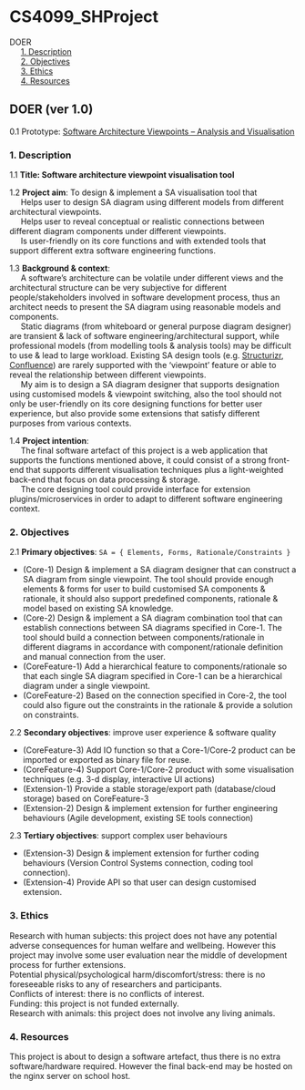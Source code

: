 # CS4099_SHProject

DOER  
&nbsp;&nbsp;&nbsp;&nbsp;&nbsp;[1. Description](#1-description)  
&nbsp;&nbsp;&nbsp;&nbsp;&nbsp;[2. Objectives](#2-objectives)  
&nbsp;&nbsp;&nbsp;&nbsp;&nbsp;[3. Ethics](#3-ethics)  
&nbsp;&nbsp;&nbsp;&nbsp;&nbsp;[4. Resources](#4-resources)

## DOER (ver 1.0)

0.1 Prototype: [Software Architecture Viewpoints – Analysis and Visualisation](https://blogs.cs.st-andrews.ac.uk/studentprojects/2019/02/28/software-architecture-viewpoints-analysis-and-visualisation/)  

### 1. Description

1.1 __Title: Software architecture viewpoint visualisation tool__

1.2 __Project aim__: To design & implement a SA visualisation tool that  
&nbsp;&nbsp;&nbsp;&nbsp;&nbsp;Helps user to design SA diagram using different models from different architectural viewpoints.  
&nbsp;&nbsp;&nbsp;&nbsp;&nbsp;Helps user to reveal conceptual or realistic connections between different diagram components under different viewpoints.  
&nbsp;&nbsp;&nbsp;&nbsp;&nbsp;Is user-friendly on its core functions and with extended tools that support different extra software engineering functions.  

1.3 __Background & context__:  
&nbsp;&nbsp;&nbsp;&nbsp;&nbsp;A software’s architecture can be volatile under different views and the architectural structure can be very subjective for different people/stakeholders involved in software development process, thus an architect needs to present the SA diagram using reasonable models and components.  
&nbsp;&nbsp;&nbsp;&nbsp;&nbsp;Static diagrams (from whiteboard or general purpose diagram designer) are transient & lack of software engineering/architectural support, while professional models (from modelling tools & analysis tools) may be difficult to use & lead to large workload. Existing SA design tools (e.g. [Structurizr](https://structurizr.com/), [Confluence](https://www.atlassian.com/software/confluence?=undefined&aceid=&adposition=1t1&adgroup=58868899115&campaign=1508257343&creative=347551625034&device=c&keyword=software%20developed&matchtype=b&network=g&placement=&ds_kids=p35772571902&ds_e=GOOGLE&ds_eid=700000001542923&ds_e1=GOOGLE&gclid=CjwKCAjwq4fsBRBnEiwANTahcBVATBZHS40NfBZ0PM1lvl0NbvKmNXO747Oa0oqeu7LeA98ZHfI-YBoCUH0QAvD_BwE&gclsrc=aw.ds)) are rarely supported with the ‘viewpoint’ feature or able to reveal the relationship between different viewpoints.  
&nbsp;&nbsp;&nbsp;&nbsp;&nbsp;My aim is to design a SA diagram designer that supports designation using customised models & viewpoint switching, also the tool should not only be user-friendly on its core designing functions for better user experience, but also provide some extensions that satisfy different purposes from various contexts.

1.4 __Project intention__:  
&nbsp;&nbsp;&nbsp;&nbsp;&nbsp;The final software artefact of this project is a web application that supports the functions mentioned above, it could consist of a strong front-end that supports different visualisation techniques plus a light-weighted back-end that focus on data processing & storage.  
&nbsp;&nbsp;&nbsp;&nbsp;&nbsp;The core designing tool could provide interface for extension plugins/microservices in order to adapt to different software engineering context.

### 2. Objectives

2.1 __Primary objectives__: `SA = { Elements, Forms, Rationale/Constraints }`  
* (Core-1) Design & implement a SA diagram designer that can construct a SA diagram from single viewpoint. The tool should provide enough elements & forms for user to build customised SA components & rationale, it should also support predefined components, rationale & model based on existing SA knowledge.  
* (Core-2) Design & implement a SA diagram combination tool that can establish connections between SA diagrams specified in Core-1. The tool should build a connection between components/rationale in different diagrams in accordance with component/rationale definition and manual connection from the user.
* (CoreFeature-1) Add a hierarchical feature to components/rationale so that each single SA diagram specified in Core-1 can be a hierarchical diagram under a single viewpoint.
* (CoreFeature-2) Based on the connection specified in Core-2, the tool could also figure out the constraints in the rationale & provide a solution on constraints.

2.2 __Secondary objectives__: improve user experience & software quality
* (CoreFeature-3) Add IO function so that a Core-1/Core-2 product can be imported or exported as binary file for reuse.
* (CoreFeature-4) Support Core-1/Core-2 product with some visualisation techniques (e.g. 3-d display, interactive UI actions)
* (Extension-1) Provide a stable storage/export path (database/cloud storage) based on CoreFeature-3
* (Extension-2) Design & implement extension for further engineering behaviours (Agile development, existing SE tools connection)

2.3 __Tertiary objectives__: support complex user behaviours
* (Extension-3) Design & implement extension for further coding behaviours (Version Control Systems connection, coding tool connection).
* (Extension-4) Provide API so that user can design customised extension.

### 3. Ethics
Research with human subjects: this project does not have any potential adverse consequences for human welfare and wellbeing. However this project may involve some user evaluation near the middle of development process for further extensions.  
Potential physical/psychological harm/discomfort/stress: there is no foreseeable risks to any of researchers and participants.  
Conflicts of interest: there is no conflicts of interest.  
Funding: this project is not funded externally.  
Research with animals: this project does not involve any living animals.

### 4. Resources
This project is about to design a software artefact, thus there is no extra software/hardware required. However the final back-end may be hosted on the nginx server on school host.